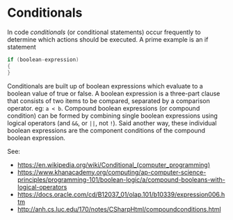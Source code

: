 # Conditionals

In code _conditionals_ (or conditional statements) occur frequently to determine which actions should be executed. A prime example is an if statement
```csharp
if (boolean-expression)
{
}
```

Conditionals are built up of boolean expressions which evaluate to a boolean value of true or false.
A boolean expression is a three-part clause that consists of two items to be compared, separated by a comparison operator. eg: `a < b`.
Compound boolean expressions (or compound condition) can be formed by combining single boolean expressions using logical operators (and `&&`, or `||`, not `!`).
Said another way, these individual boolean expressions are the component conditions of the compound boolean expression.

See:
- https://en.wikipedia.org/wiki/Conditional_(computer_programming)
- https://www.khanacademy.org/computing/ap-computer-science-principles/programming-101/boolean-logic/a/compound-booleans-with-logical-operators
- https://docs.oracle.com/cd/B12037_01/olap.101/b10339/expression006.htm
- http://anh.cs.luc.edu/170/notes/CSharpHtml/compoundconditions.html
